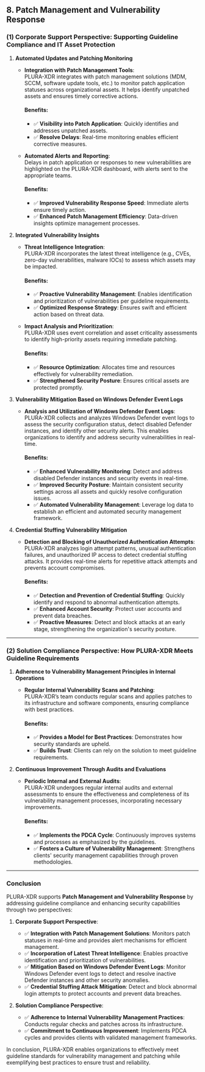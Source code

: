 ## **8. Patch Management and Vulnerability Response**

### **(1) Corporate Support Perspective: Supporting Guideline Compliance and IT Asset Protection**

1. **Automated Updates and Patching Monitoring**  
   - **Integration with Patch Management Tools**:  
     PLURA-XDR integrates with patch management solutions (MDM, SCCM, software update tools, etc.) to monitor patch application statuses across organizational assets. It helps identify unpatched assets and ensures timely corrective actions.  

     #### Benefits:
     - ✅ **Visibility into Patch Application**: Quickly identifies and addresses unpatched assets.  
     - ✅ **Resolve Delays**: Real-time monitoring enables efficient corrective measures.  

   - **Automated Alerts and Reporting**:  
     Delays in patch application or responses to new vulnerabilities are highlighted on the PLURA-XDR dashboard, with alerts sent to the appropriate teams.  

     #### Benefits:
     - ✅ **Improved Vulnerability Response Speed**: Immediate alerts ensure timely action.  
     - ✅ **Enhanced Patch Management Efficiency**: Data-driven insights optimize management processes.  

2. **Integrated Vulnerability Insights**  
   - **Threat Intelligence Integration**:  
     PLURA-XDR incorporates the latest threat intelligence (e.g., CVEs, zero-day vulnerabilities, malware IOCs) to assess which assets may be impacted.  

     #### Benefits:
     - ✅ **Proactive Vulnerability Management**: Enables identification and prioritization of vulnerabilities per guideline requirements.  
     - ✅ **Optimized Response Strategy**: Ensures swift and efficient action based on threat data.  

   - **Impact Analysis and Prioritization**:  
     PLURA-XDR uses event correlation and asset criticality assessments to identify high-priority assets requiring immediate patching.  

     #### Benefits:
     - ✅ **Resource Optimization**: Allocates time and resources effectively for vulnerability remediation.  
     - ✅ **Strengthened Security Posture**: Ensures critical assets are protected promptly.  

3. **Vulnerability Mitigation Based on Windows Defender Event Logs**
   - **Analysis and Utilization of Windows Defender Event Logs**:  
     PLURA-XDR collects and analyzes Windows Defender event logs to assess the security configuration status, detect disabled Defender instances, and identify other security alerts. This enables organizations to identify and address security vulnerabilities in real-time.  

     #### Benefits:
     - ✅ **Enhanced Vulnerability Monitoring**: Detect and address disabled Defender instances and security events in real-time.  
     - ✅ **Improved Security Posture**: Maintain consistent security settings across all assets and quickly resolve configuration issues.  
     - ✅ **Automated Vulnerability Management**: Leverage log data to establish an efficient and automated security management framework.  

4. **Credential Stuffing Vulnerability Mitigation**
   - **Detection and Blocking of Unauthorized Authentication Attempts**:  
     PLURA-XDR analyzes login attempt patterns, unusual authentication failures, and unauthorized IP access to detect credential stuffing attacks. It provides real-time alerts for repetitive attack attempts and prevents account compromises.  

     #### Benefits:
     - ✅ **Detection and Prevention of Credential Stuffing**: Quickly identify and respond to abnormal authentication attempts.  
     - ✅ **Enhanced Account Security**: Protect user accounts and prevent data breaches.  
     - ✅ **Proactive Measures**: Detect and block attacks at an early stage, strengthening the organization's security posture.  


---

### **(2) Solution Compliance Perspective: How PLURA-XDR Meets Guideline Requirements**

1. **Adherence to Vulnerability Management Principles in Internal Operations**  
   - **Regular Internal Vulnerability Scans and Patching**:  
     PLURA-XDR’s team conducts regular scans and applies patches to its infrastructure and software components, ensuring compliance with best practices.  

     #### Benefits:
     - ✅ **Provides a Model for Best Practices**: Demonstrates how security standards are upheld.  
     - ✅ **Builds Trust**: Clients can rely on the solution to meet guideline requirements.  

2. **Continuous Improvement Through Audits and Evaluations**  
   - **Periodic Internal and External Audits**:  
     PLURA-XDR undergoes regular internal audits and external assessments to ensure the effectiveness and completeness of its vulnerability management processes, incorporating necessary improvements.  

     #### Benefits:
     - ✅ **Implements the PDCA Cycle**: Continuously improves systems and processes as emphasized by the guidelines.  
     - ✅ **Fosters a Culture of Vulnerability Management**: Strengthens clients' security management capabilities through proven methodologies.  

---

### **Conclusion**

PLURA-XDR supports **Patch Management and Vulnerability Response** by addressing guideline compliance and enhancing security capabilities through two perspectives:

1. **Corporate Support Perspective**:  
   - ✅ **Integration with Patch Management Solutions**: Monitors patch statuses in real-time and provides alert mechanisms for efficient management.  
   - ✅ **Incorporation of Latest Threat Intelligence**: Enables proactive identification and prioritization of vulnerabilities.
   - ✅ **Mitigation Based on Windows Defender Event Logs**: Monitor Windows Defender event logs to detect and resolve inactive Defender instances and other security anomalies.
   - ✅ **Credential Stuffing Attack Mitigation**: Detect and block abnormal login attempts to protect accounts and prevent data breaches.  

2. **Solution Compliance Perspective**:  
   - ✅ **Adherence to Internal Vulnerability Management Practices**: Conducts regular checks and patches across its infrastructure.  
   - ✅ **Commitment to Continuous Improvement**: Implements PDCA cycles and provides clients with validated management frameworks.  

In conclusion, PLURA-XDR enables organizations to effectively meet guideline standards for vulnerability management and patching while exemplifying best practices to ensure trust and reliability.

